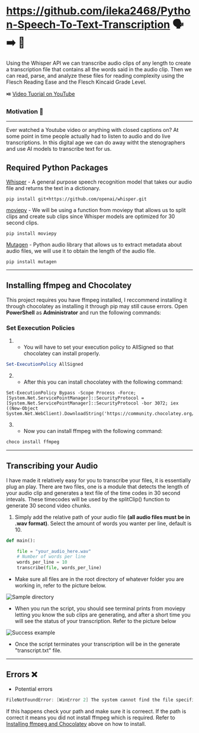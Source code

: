 # https://github.com/ileka2468/Python-Speech-To-Text-Transcription :speaking_head: :arrow_right: :scroll:
Using the Whisper API we can transcribe audio clips of any length to create a transcription file that contains all the words said in the audio clip. Then we can read, parse, and analyze these files for reading complexity using the Flesch Reading Ease and the Flesch Kincaid Grade Level.

:play_or_pause_button: [Video Tuorial on YouTube](https://youtu.be/iMh7WwxHjsg)
 
### Motivation :rocket:
------------------
Ever watched a Youtube video or anything with closed captions on? At some point in time people actually had to listen to audio and do live transcriptions. In this digital age we can do away witht the stenographers and use AI models to transcribe text for us.

## Required Python Packages

[Whisper](https://github.com/openai/whisper) - A general purpose speech recognition model that takes our audio file and returns the text in a dictionary.

```
pip install git+https://github.com/openai/whisper.git 
```

[moviepy](https://pypi.org/project/moviepy/) - We will be using a function from moviepy that allows us to split clips and create sub clips since Whisper models are optimized for 30 second clips.

 ```
pip install moviepy
 ```
 
[Mutagen](https://pypi.org/project/mutagen/) - Python audio library that allows us to extract metadata about audio files, we will use it to obtain the length of the audio file.

 ```
pip install mutagen
 ```
 ------------
 
 ## Installing ffmpeg and Chocolatey
 
 This project requires you have ffmpeg installed, I reccommend installing it through chocolatey as installing it through pip may still cause errors. Open **PowerShell** as **Administrator** and run the following commands:
 
 ### Set Eexecution Policies
 1. - You will have to set your execution policy to AllSigned so that chocolatey can install properly.
 
 ```PowerShell
Set-ExecutionPolicy AllSigned
 ```
 
 2. - After this you can install chocolatey with the following command:
```
Set-ExecutionPolicy Bypass -Scope Process -Force; [System.Net.ServicePointManager]::SecurityProtocol = [System.Net.ServicePointManager]::SecurityProtocol -bor 3072; iex ((New-Object System.Net.WebClient).DownloadString('https://community.chocolatey.org/install.ps1'))
```
 3. - Now you can install ffmpeg with the following command:
 
 ```Powershell
 choco install ffmpeg
 ```
 ---------------------
 
## Transcribing your Audio

I have made it relatively easy for you to transcribe your files, it is essentially plug an play. There are two files, one is a module that detects the length of your audio clip and 
generates a text file of the time codes in 30 second intevals. These timecodes will be used by the splitClip() function to generate 30 second video chunks.

1. Simply add the relative path of your audio file **(all audio files must be in .wav format)**. Select the amount of words you wanter per line, default is 10.


```python
def main():

    file = "your_audio_here.wav"
    # Number of words per line
    words_per_line = 10
    transcribe(file, words_per_line)
```

- Make sure all files are in the root directory of whatever folder you are working in, refer to the picture below.

![Sample directory](https://i.ibb.co/4mh6GJh/image.png)

- When you run the script, you should see terminal prints from moviepy letting you know the sub clips are generating, and after a short time you will see the status of your transcription. Refer to the picture below

![Success example](https://i.ibb.co/C8k9rMR/image.png)

- Once the script terminates your transcription will be in the generate "transcript.txt" file.
------------

## Errors :x:
- Potential errors

```PowerShell
FileNotFoundError: [WinError 2] The system cannot find the file specified
```
If this happens check your path and make sure it is correect. If the path is correct it means you did not install ffmpeg which is required. Refer to [Installing ffmpeg and Chocolatey](#installing-ffmpeg-and-chocolatey) above on how to install.
